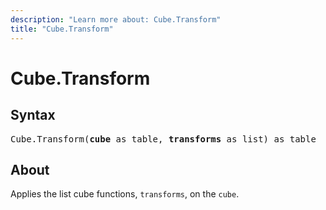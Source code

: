 ```yaml
---
description: "Learn more about: Cube.Transform"
title: "Cube.Transform"
---
```

# Cube.Transform

## Syntax

<pre>
Cube.Transform(<b>cube</b> as table, <b>transforms</b> as list) as table
</pre>

## About

Applies the list cube functions, `transforms`, on the `cube`.
